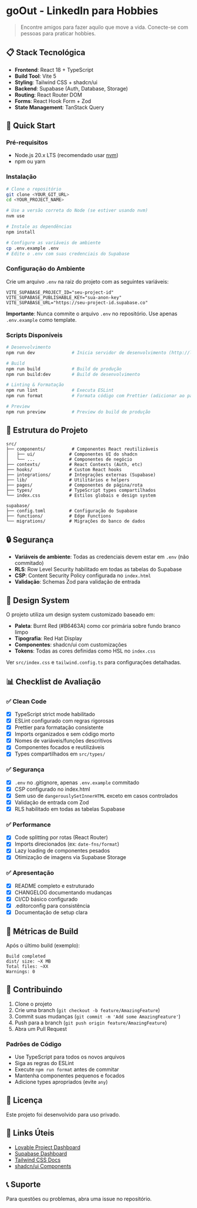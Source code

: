 # goOut - LinkedIn para Hobbies

> Encontre amigos para fazer aquilo que move a vida. Conecte-se com pessoas para praticar hobbies.

## 📋 Stack Tecnológica

- **Frontend**: React 18 + TypeScript
- **Build Tool**: Vite 5
- **Styling**: Tailwind CSS + shadcn/ui
- **Backend**: Supabase (Auth, Database, Storage)
- **Routing**: React Router DOM
- **Forms**: React Hook Form + Zod
- **State Management**: TanStack Query

## 🚀 Quick Start

### Pré-requisitos

- Node.js 20.x LTS (recomendado usar [nvm](https://github.com/nvm-sh/nvm))
- npm ou yarn

### Instalação

```bash
# Clone o repositório
git clone <YOUR_GIT_URL>
cd <YOUR_PROJECT_NAME>

# Use a versão correta do Node (se estiver usando nvm)
nvm use

# Instale as dependências
npm install

# Configure as variáveis de ambiente
cp .env.example .env
# Edite o .env com suas credenciais do Supabase
```

### Configuração do Ambiente

Crie um arquivo `.env` na raiz do projeto com as seguintes variáveis:

```env
VITE_SUPABASE_PROJECT_ID="seu-project-id"
VITE_SUPABASE_PUBLISHABLE_KEY="sua-anon-key"
VITE_SUPABASE_URL="https://seu-project-id.supabase.co"
```

**Importante**: Nunca commite o arquivo `.env` no repositório. Use apenas `.env.example` como template.

### Scripts Disponíveis

```bash
# Desenvolvimento
npm run dev              # Inicia servidor de desenvolvimento (http://localhost:8080)

# Build
npm run build            # Build de produção
npm run build:dev        # Build de desenvolvimento

# Linting & Formatação
npm run lint             # Executa ESLint
npm run format           # Formata código com Prettier (adicionar ao package.json)

# Preview
npm run preview          # Preview do build de produção
```

## 📁 Estrutura do Projeto

```
src/
├── components/          # Componentes React reutilizáveis
│   ├── ui/             # Componentes UI do shadcn
│   └── ...             # Componentes de negócio
├── contexts/           # React Contexts (Auth, etc)
├── hooks/              # Custom React hooks
├── integrations/       # Integrações externas (Supabase)
├── lib/                # Utilitários e helpers
├── pages/              # Componentes de página/rota
├── types/              # TypeScript types compartilhados
└── index.css           # Estilos globais e design system

supabase/
├── config.toml         # Configuração do Supabase
├── functions/          # Edge Functions
└── migrations/         # Migrações do banco de dados
```

## 🔒 Segurança

- **Variáveis de ambiente**: Todas as credenciais devem estar em `.env` (não commitado)
- **RLS**: Row Level Security habilitado em todas as tabelas do Supabase
- **CSP**: Content Security Policy configurada no `index.html`
- **Validação**: Schemas Zod para validação de entrada

## 🎨 Design System

O projeto utiliza um design system customizado baseado em:
- **Paleta**: Burnt Red (#B6463A) como cor primária sobre fundo branco limpo
- **Tipografia**: Red Hat Display
- **Componentes**: shadcn/ui com customizações
- **Tokens**: Todas as cores definidas como HSL no `index.css`

Ver `src/index.css` e `tailwind.config.ts` para configurações detalhadas.

## 📊 Checklist de Avaliação

### ✅ Clean Code
- [x] TypeScript strict mode habilitado
- [x] ESLint configurado com regras rigorosas
- [x] Prettier para formatação consistente
- [x] Imports organizados e sem código morto
- [x] Nomes de variáveis/funções descritivos
- [x] Componentes focados e reutilizáveis
- [x] Types compartilhados em `src/types/`

### ✅ Segurança
- [x] `.env` no .gitignore, apenas `.env.example` commitado
- [x] CSP configurado no index.html
- [x] Sem uso de `dangerouslySetInnerHTML` exceto em casos controlados
- [x] Validação de entrada com Zod
- [x] RLS habilitado em todas as tabelas Supabase

### ✅ Performance
- [x] Code splitting por rotas (React Router)
- [x] Imports direcionados (ex: `date-fns/format`)
- [x] Lazy loading de componentes pesados
- [x] Otimização de imagens via Supabase Storage

### ✅ Apresentação
- [x] README completo e estruturado
- [x] CHANGELOG documentando mudanças
- [x] CI/CD básico configurado
- [x] .editorconfig para consistência
- [x] Documentação de setup clara

## 🔧 Métricas de Build

Após o último build (exemplo):
```
Build completed
dist/ size: ~X MB
Total files: ~XX
Warnings: 0
```

## 🤝 Contribuindo

1. Clone o projeto
2. Crie uma branch (`git checkout -b feature/AmazingFeature`)
3. Commit suas mudanças (`git commit -m 'Add some AmazingFeature'`)
4. Push para a branch (`git push origin feature/AmazingFeature`)
5. Abra um Pull Request

### Padrões de Código

- Use TypeScript para todos os novos arquivos
- Siga as regras do ESLint
- Execute `npm run format` antes de commitar
- Mantenha componentes pequenos e focados
- Adicione types apropriados (evite `any`)

## 📝 Licença

Este projeto foi desenvolvido para uso privado.

## 🔗 Links Úteis

- [Lovable Project Dashboard](https://lovable.dev/projects/4ca1593d-8d28-4273-9432-cacdf6428fcc)
- [Supabase Dashboard](https://app.supabase.com)
- [Tailwind CSS Docs](https://tailwindcss.com/docs)
- [shadcn/ui Components](https://ui.shadcn.com)

## 📞 Suporte

Para questões ou problemas, abra uma issue no repositório.
